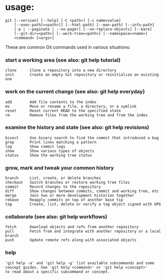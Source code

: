 # usage: 
	git [--version] [--help] [-C <path>] [-c name=value]
		[--exec-path[=<path>]] [--html-path] [--man-path] [--info-path]
		[-p | --paginate | --no-pager] [--no-replace-objects] [--bare]
		[--git-dir=<path>] [--work-tree=<path>] [--namespace=<name>]
		<command> [<args>]

These are common Git commands used in various situations:

### start a working area (see also: git help tutorial)
	clone      Clone a repository into a new directory
	init       Create an empty Git repository or reinitialize an existing one

### work on the current change (see also: git help everyday)
	add        Add file contents to the index
	mv         Move or rename a file, a directory, or a symlink
	reset      Reset current HEAD to the specified state
	rm         Remove files from the working tree and from the index

### examine the history and state (see also: git help revisions)
	bisect     Use binary search to find the commit that introduced a bug
	grep       Print lines matching a pattern
	log        Show commit logs
	show       Show various types of objects
	status     Show the working tree status

### grow, mark and tweak your common history
	branch     List, create, or delete branches
	checkout   Switch branches or restore working tree files
	commit     Record changes to the repository
	diff       Show changes between commits, commit and working tree, etc
	merge      Join two or more development histories together
	rebase     Reapply commits on top of another base tip
	tag        Create, list, delete or verify a tag object signed with GPG

### collaborate (see also: git help workflows)
	fetch      Download objects and refs from another repository
	pull       Fetch from and integrate with another repository or a local branch
	push       Update remote refs along with associated objects

### help

	'git help -a' and 'git help -g' list available subcommands and some
	concept guides. See 'git help <command>' or 'git help <concept>'
	to read about a specific subcommand or concept.

